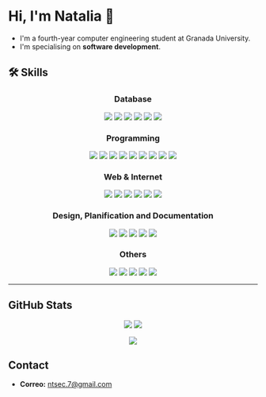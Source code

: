 <!-- ![Logo](https://dev-to-uploads.s3.amazonaws.com/uploads/articles/th5xamgrr6se0x5ro4g6.png) -->


#  Hi, I'm Natalia 👋

* I'm a fourth-year computer engineering student at Granada University.
* I'm specialising on **software development**.

## 🛠 Skills

<p align="center">
  
  <h3 align="center"> Database</h3>
  <p align="center">
    <img src="https://img.shields.io/badge/MySQL-4479A1?logo=mysql&logoColor=white&style=flat-square" />  
    <img src="https://img.shields.io/badge/Oracle-F80000?logo=oracle&logoColor=white&style=flat-square" />   
    <img src="https://img.shields.io/badge/PL%2FSQL-F80000?logo=oracle&logoColor=white&style=flat-square" />   
    <img src="https://img.shields.io/badge/SQL-336791?logo=databricks&logoColor=white&style=flat-square" />  
    <img src="https://img.shields.io/badge/MongoDB-47A248?logo=mongodb&logoColor=white&style=flat-square" /> 
    <img src="https://img.shields.io/badge/MariaDB-003545?logo=mariadb&logoColor=white&style=flat-square" />
  </p>

  <h3 align="center"> Programming</h3>
  <p align="center">
    <img src="https://img.shields.io/badge/C-00599C?logo=c&logoColor=white&style=flat-square" /> 
    <img src="https://img.shields.io/badge/C++-00599C?logo=cplusplus&logoColor=white&style=flat-square" />   
    <img src="https://img.shields.io/badge/Java-ED8B00?logo=openjdk&logoColor=white&style=flat-square" />   
    <img src="https://img.shields.io/badge/Python-3776AB?logo=python&logoColor=white&style=flat-square" />   
    <img src="https://img.shields.io/badge/Node.js-339933?logo=node.js&logoColor=white&style=flat-square" /> 
    <img src="https://img.shields.io/badge/PHP-777BB4?logo=php&logoColor=white&style=flat-square" />   
    <img src="https://img.shields.io/badge/Ruby-CC342D?logo=ruby&logoColor=white&style=flat-square" /> 
    <img src="https://img.shields.io/badge/Android-3DDC84?logo=android&logoColor=white&style=flat-square" /> 
    <img src="https://img.shields.io/badge/Flutter-02569B?logo=flutter&logoColor=white&style=flat-square" />
  </p>

  <h3 align="center"> Web & Internet</h3>
  <p align="center">
    <img src="https://img.shields.io/badge/HTML5-E34F26?logo=html5&logoColor=white&style=flat-square" />  
    <img src="https://img.shields.io/badge/CSS3-1572B6?logo=css3&logoColor=white&style=flat-square" /> 
    <img src="https://img.shields.io/badge/JavaScript-F7DF1E?logo=javascript&logoColor=black&style=flat-square" />   
    <img src="https://img.shields.io/badge/AJAX-0078D7?logo=ajax&logoColor=white&style=flat-square" />  
    <img src="https://img.shields.io/badge/XML-00599C?logo=xml&logoColor=white&style=flat-square" /> 
    <img src="https://img.shields.io/badge/Apache_Server-D22128?logo=apache&logoColor=white&style=flat-square" /> 
  </p>

  <h3 align="center"> Design, Planification and Documentation</h3>
  <p align="center">
    <img src="https://img.shields.io/badge/LaTeX-008080?logo=latex&logoColor=white&style=flat-square" /> 
    <img src="https://img.shields.io/badge/UML-02569B?logo=uml&logoColor=white&style=flat-square" /> 
    <img src="https://img.shields.io/badge/Figma-F24E1E?logo=figma&logoColor=white&style=flat-square" /> 
    <img src="https://img.shields.io/badge/Trello-0052CC?logo=trello&logoColor=white&style=flat-square" /> 
    <img src="https://img.shields.io/badge/Jira-0052CC?logo=jira&logoColor=white&style=flat-square" /> 
  </p>
  
  <h3 align="center"> Others</h3>
  <p align="center">
    <img src="https://img.shields.io/badge/VirtualBox-183A61?logo=virtualbox&logoColor=white&style=flat-square" /> 
    <img src="https://img.shields.io/badge/Visual%20Studio-5C2D91?logo=visualstudio&logoColor=white&style=flat-square" />  
    <img src="https://img.shields.io/badge/Docker-2496ED?logo=docker&logoColor=white&style=flat-square" /> 
    <img src="https://img.shields.io/badge/Linux-FCC624?logo=linux&logoColor=black&style=flat-square" /> 
    <img src="https://img.shields.io/badge/Windows%2011-0078D6?logo=windows10&logoColor=white&style=flat-square" /> 
  </p>
</p>

---


## GitHub  Stats
<p align="center">
  <img src="https://github-readme-streak-stats.herokuapp.com?user=ntsec7&theme=burnt-neon"/>
  <img src="https://github-readme-stats.vercel.app/api?username=ntsec7&theme=tokyonight&show_icons=true&hide_border=true&count_private=true" />
</p>
<p align="center">
  <img src="https://github-readme-stats.vercel.app/api/top-langs/?username=ntsec7&theme=tokyonight&show_icons=true&hide_border=true&layout=compact" />
</p>

## Contact
<!-- - **LinkedIn:** [linkedin.com/in/juan-garcia](https://www.linkedin.com/in/juan-garcia) -->
- **Correo:** ntsec.7@gmail.com


